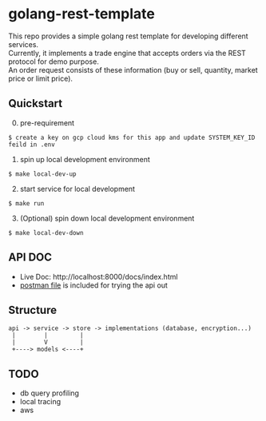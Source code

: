 # golang-rest-template
This repo provides a simple golang rest template for developing different services.
<br>
Currently, it implements a trade engine that accepts orders via the REST protocol for demo purpose.
<br>
An order request consists of these information (buy or sell, quantity, market price or limit price). 

## Quickstart

0. pre-requirement
```
$ create a key on gcp cloud kms for this app and update SYSTEM_KEY_ID feild in .env
```

1. spin up local development environment
```
$ make local-dev-up
```

2. start service for local development
```
$ make run
```

3. (Optional) spin down local development environment
```
$ make local-dev-down
```

## API DOC
* Live Doc: http://localhost:8000/docs/index.html
* [postman file](./tradebook.postman_collection.json) is included for trying the api out

## Structure
```
api -> service -> store -> implementations (database, encryption...)
 |        |         |         
 |        V         |
 +----> models <----+
```

## TODO
* db query profiling
* local tracing
* aws
